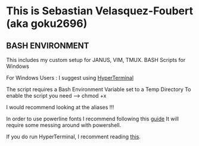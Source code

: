 This is Sebastian Velasquez-Foubert (aka goku2696)
==================================================
 
BASH ENVIRONMENT
----------------

This includes my custom setup for JANUS, VIM, TMUX.
BASH Scripts for Windows

For Windows Users : I suggest using [HyperTerminal](https://hyper.is/)

The script requires a Bash Environment Variable set to a Temp Directory
To enable the script you need --> chmod +x

I would recommend looking at the aliases !!!

In order to use powerline fonts I recommend following this
[guide](https://medium.com/@jrcharney/bash-on-ubuntu-on-windows-the-almost-complete-set-up-1dd3cb89b794)
It will require some messing around with powershell.

If you do run HyperTerminal, I recomment reading
[this](https://evdokimovm.github.io/windows/zsh/shell/syntax/highlighting/ohmyzsh/hyper/terminal/2017/02/24/how-to-install-zsh-and-oh-my-zsh-on-windows-10.html).
